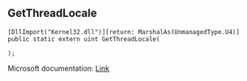 ## GetThreadLocale

```
[DllImport("Kernel32.dll")][return: MarshalAs(UnmanagedType.U4)]
public static extern uint GetThreadLocale(
   
);
```

Microsoft documentation: [Link](https://docs.microsoft.com/en-us/windows/win32/api/winnls/nf-winnls-getthreadlocale)
